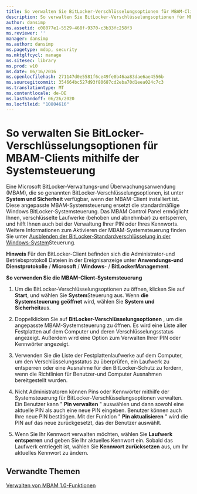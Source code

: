 ```yaml
---
title: So verwalten Sie BitLocker-Verschlüsselungsoptionen für MBAM-Clients mithilfe der Systemsteuerung
description: So verwalten Sie BitLocker-Verschlüsselungsoptionen für MBAM-Clients mithilfe der Systemsteuerung
author: dansimp
ms.assetid: c08077e1-5529-468f-9370-c3b33fc258f3
ms.reviewer: ''
manager: dansimp
ms.author: dansimp
ms.pagetype: mdop, security
ms.mktglfcycl: manage
ms.sitesec: library
ms.prod: w10
ms.date: 06/16/2016
ms.openlocfilehash: 271147d0e5581f6ce49fe0b46aa83dae6ae4556b
ms.sourcegitcommit: 354664bc527d93f80687cd2eba70d1eea024c7c3
ms.translationtype: MT
ms.contentlocale: de-DE
ms.lasthandoff: 06/26/2020
ms.locfileid: "10804616"
---
```

# So verwalten Sie BitLocker-Verschlüsselungsoptionen für MBAM-Clients mithilfe der Systemsteuerung


Eine Microsoft BitLocker-Verwaltungs-und Überwachungsanwendung (MBAM), die so genannten BitLocker-Verschlüsselungsoptionen, ist unter **System und Sicherheit** verfügbar, wenn der MBAM-Client installiert ist. Diese angepasste MBAM-Systemsteuerung ersetzt die standardmäßige Windows BitLocker-Systemsteuerung. Das MBAM Control Panel ermöglicht Ihnen, verschlüsselte Laufwerke (behoben und abnehmbar) zu entsperren, und hilft Ihnen auch bei der Verwaltung Ihrer PIN oder Ihres Kennworts. Weitere Informationen zum Aktivieren der MBAM-Systemsteuerung finden Sie unter [Ausblenden der BitLocker-Standardverschlüsselung in der Windows-System](how-to-hide-default-bitlocker-encryption-in-the-windows-control-panel.md)Steuerung.

**Hinweis**  Für den BitLocker-Client befinden sich die Administrator-und Betriebsprotokoll Dateien in der Ereignisanzeige unter **Anwendungs-und Dienstprotokolle**  /  **Microsoft**  /  **Windows**-  /  **BitLockerManagement**.

 

**So verwenden Sie die MBAM-Client-Systemsteuerung**

1.  Um die BitLocker-Verschlüsselungsoptionen zu öffnen, klicken Sie auf **Start**, und wählen Sie **System**Steuerung aus. Wenn **die Systemsteuerung geöffnet** wird, wählen Sie **System und Sicherheit**aus.

2.  Doppelklicken Sie auf **BitLocker-Verschlüsselungsoptionen** , um die angepasste MBAM-Systemsteuerung zu öffnen. Es wird eine Liste aller Festplatten auf dem Computer und deren Verschlüsselungsstatus angezeigt. Außerdem wird eine Option zum Verwalten Ihrer PIN oder Kennwörter angezeigt.

3.  Verwenden Sie die Liste der Festplattenlaufwerke auf dem Computer, um den Verschlüsselungsstatus zu überprüfen, ein Laufwerk zu entsperren oder eine Ausnahme für den BitLocker-Schutz zu fordern, wenn die Richtlinien für Benutzer-und Computer Ausnahmen bereitgestellt wurden.

4.  Nicht Administratoren können Pins oder Kennwörter mithilfe der Systemsteuerung für BitLocker-Verschlüsselungsoptionen verwalten. Ein Benutzer kann " **Pin verwalten** " auswählen und dann sowohl eine aktuelle PIN als auch eine neue PIN eingeben. Benutzer können auch Ihre neue PIN bestätigen. Mit der Funktion " **Pin aktualisieren** " wird die PIN auf das neue zurückgesetzt, das der Benutzer auswählt.

5.  Wenn Sie Ihr Kennwort verwalten möchten, wählen Sie **Laufwerk entsperren** und geben Sie Ihr aktuelles Kennwort ein. Sobald das Laufwerk entriegelt ist, wählen Sie **Kennwort zurücksetzen** aus, um Ihr aktuelles Kennwort zu ändern.

## Verwandte Themen


[Verwalten von MBAM 1.0-Funktionen](administering-mbam-10-features.md)

 

 





